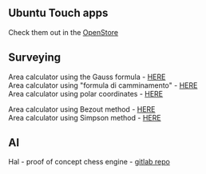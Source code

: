 ## Ubuntu Touch apps
Check them out in the [OpenStore](https://open-store.io/?sort=relevance&search=author%3AEmanuele%20Sorce "OpenStore")

## Surveying

Area calculator using the Gauss formula - [HERE](https://tronfortytwo.github.io/gauss-calculator)    
Area calculator using "formula di camminamento" - [HERE](https://tronfortytwo.github.io/camminamento-calculator)    
Area calculator using polar coordinates - [HERE](https://tronfortytwo.github.io/polar-calculator)    
    
Area calculator using Bezout method - [HERE](https://tronfortytwo.github.io/bezout-calculator)    
Area calculator using Simpson method - [HERE](https://tronfortytwo.github.io/simpson-calculator)     

## AI
Hal - proof of concept chess engine - [gitlab repo](https://gitlab.com/tronfortytwo/hal)
